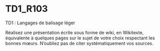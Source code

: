 # TD1_R103
TD1 : Langages de balisage léger

Réalisez une présentation écrite sous forme de wiki, en Wikitexte, équivalente à quelques pages sur 
le sujet de votre choix respectant les bonnes mœurs. 
N’oubliez pas de citer systématiquement vos sources. 
